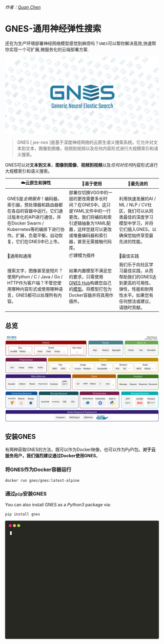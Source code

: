 *作者：[Quan Chen](https://github.com/chenquan)*



# GNES-通用神经弹性搜索



还在为生产环境部署神经网络模型感觉到麻烦吗？`GNES`可以帮你解决高效,快速帮你实现一个可扩展,微服务化的云端部署方案.



 ![GNES通用神经弹性搜索，韩晓制作的徽标](img/gnes-github-banner.png) 

>  GNES [ *jee-nes* ]是基于深度神经网络的云原生语义搜索系统。它允许对文本到文本，图像到图像，视频到视频以及任何内容形式进行大规模索引和语义搜索。 



 GNES可以对**文本到文本**，**图像到图像**，**视频到视频**以及*任何对任何*内容形式进行大规模索引和语义搜索。 

| ☁️云原生和弹性                                                | 🐣易于使用                                                    | 🔬最先进的                                                    |
| ------------------------------------------------------------ | ------------------------------------------------------------ | ------------------------------------------------------------ |
| GNES是*全微服务*！编码器，索引器，预处理器和路由器都在各自的容器中运行。它们通过版本化的API进行通信，并在Docker Swarm / Kubernetes等的编排下进行协作。扩展，负载平衡，自动恢复，它们在GNES中已上市。 | 部署仅切换VGG中的一层的更改需要多长时间？在GNES中，这只是YAML文件中的一行更改。我们将编码和索引逻辑抽象为YAML配置，这样您就可以更改或堆叠编码器和索引器，甚至无需接触代码库。 | 利用快速发展的AI / ML / NLP / CV社区，我们可以从同类最佳的深度学习模型中学习，并将它们插入GNES，以确保您始终享受最先进的性能。 |
| 🌌通用和通用                                                  | 📦建模为插件                                                  | 💯最佳实践                                                    |
| 搜索文字，图像甚至是短片？使用Python / C / Java / Go / HTTP作为客户端？不管您使用哪种内容形式或使用哪种语言，GNES都可以处理所有内容。 | 如果内置模型不满足您的要求，只需使用[GNES Hub](https://github.com/gnes-ai/hub)构建您自己的[模型](https://github.com/gnes-ai/hub)。将模型打包为Docker容器并将其用作插件。 | 我们乐于向社区学习最佳实践，从而帮助我们的GNES达到更高的可用性，弹性，性能和耐用性水平。如果您有任何想法或建议，请随时贡献。 |



## 总览

![gnes-component-overview](img/gnes-component-overview.svg)

## 安装GNES

有两种获取GNES的方法，既可以作为Docker映像，也可以作为PyPi包。**对于云服务用户，我们强烈建议通过Docker使用GNES**。 

### 将GNES作为Docker容器运行

```shell
docker run gnes/gnes:latest-alpine
```



### 通过`pip`安装GNES 

You can also install GNES as a *Python3* package via:

```shell
pip install gnes
```

 ![成功安装GNES](img/install-success.svg) 